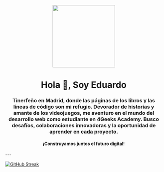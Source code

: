 <div id="header" align="center">
    <img src="https://i.giphy.com/media/CrFLL3CnRpw5ddlBMm/giphy.webp" width="200" />
    <h1 align="center">Hola 👋, Soy Eduardo</h1>
    <h3 align="center">Tinerfeño en Madrid, donde las páginas de los libros y las líneas de código son mi refugio. Devorador de historias y amante de los videojuegos, me aventuro en el mundo del desarrollo web como estudiante en 4Geeks Academy. 
    Busco desafíos, colaboraciones innovadoras y la oportunidad de aprender en cada proyecto.</h3>
    <h4 align="center">¡Construyamos juntos el futuro digital!</h4>
    </div>
    ---

[![GitHub Streak](https://github-readme-streak-stats.herokuapp.com?user=EduardoHernandezGuzman&theme=transparent&hide_border=true&locale=es&date_format=j%20M%5B%20Y%5D&card_width=400&hide_longest_streak=true)](https://git.io/streak-stats)